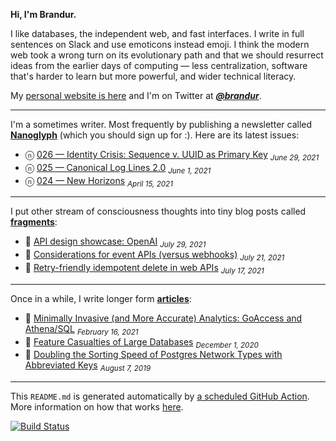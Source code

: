 **Hi, I'm Brandur.**

I like databases, the independent web, and fast interfaces. I write in full sentences on Slack and use emoticons instead emoji. I think the modern web took a wrong turn on its evolutionary path and that we should resurrect ideas from the earlier days of computing — less centralization, software that's harder to learn but more powerful, and wider technical literacy.

My [personal website is here](https://brandur.org) and I'm on Twitter at [***@brandur***](https://twitter.com/brandur).

---

I'm a sometimes writer. Most frequently by publishing a newsletter called [**Nanoglyph**](https://brandur.org/newsletter#nanoglyph) (which you should sign up for :). Here are its latest issues:

* ⓝ [026 — Identity Crisis: Sequence v. UUID as Primary Key](https://brandur.org/nanoglyphs/026-ids) <sub><em>June 29, 2021</em></sub>
* ⓝ [025 — Canonical Log Lines 2.0](https://brandur.org/nanoglyphs/025-logs) <sub><em>June 1, 2021</em></sub>
* ⓝ [024 — New Horizons](https://brandur.org/nanoglyphs/024-new-horizons) <sub><em>April 15, 2021</em></sub>

---

I put other stream of consciousness thoughts into tiny blog posts called [**fragments**](https://brandur.org/fragments):

* 🐚 [API design showcase: OpenAI](https://brandur.org/fragments/openai-api) <sub><em>July 29, 2021</em></sub>
* 🐚 [Considerations for event APIs (versus webhooks)](https://brandur.org/fragments/events-api) <sub><em>July 21, 2021</em></sub>
* 🐚 [Retry-friendly idempotent delete in web APIs](https://brandur.org/fragments/idempotent-delete) <sub><em>July 17, 2021</em></sub>

---

Once in a while, I write longer form [**articles**](https://brandur.org/articles):

* 📖 [Minimally Invasive (and More Accurate) Analytics: GoAccess and Athena/SQL](https://brandur.org/minimal-analytics) <sub><em>February 16, 2021</em></sub>
* 📖 [Feature Casualties of Large Databases](https://brandur.org/large-database-casualties) <sub><em>December 1, 2020</em></sub>
* 📖 [Doubling the Sorting Speed of Postgres Network Types with Abbreviated Keys](https://brandur.org/sortsupport-inet) <sub><em>August 7, 2019</em></sub>

---

This `README.md` is generated automatically by [a scheduled GitHub Action](https://github.com/brandur/brandur/blob/master/.github/workflows/ci.yml). More information on how that works [here](https://brandur.org/fragments/self-updating-github-readme).

[![Build Status](https://github.com/brandur/brandur/workflows/brandur%20CI/badge.svg)](https://github.com/brandur/brandur/actions)
